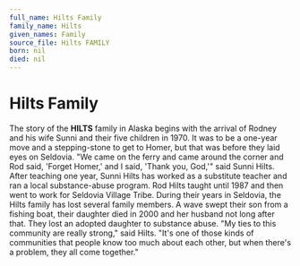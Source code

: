 ```yaml
---
full_name: Hilts Family
family_name: Hilts
given_names: Family
source_file: Hilts FAMILY
born: nil
died: nil
---
```

# Hilts Family

The story of the **HILTS** family in Alaska begins with the arrival of
Rodney and his wife Sunni and their five children in 1970. It was to be
a one-year move and a stepping-stone to get to Homer, but that was
before they laid eyes on Seldovia. "We came on the ferry and came around
the corner and Rod said, 'Forget Homer,' and I said, 'Thank you, God,'"
said Sunni Hilts. After teaching one year, Sunni Hilts has worked as a
substitute teacher and ran a local substance-abuse program. Rod Hilts
taught until 1987 and then went to work for Seldovia Village Tribe.
During their years in Seldovia, the Hilts family has lost several family
members. A wave swept their son from a fishing boat, their daughter died
in 2000 and her husband not long after that. They lost an adopted
daughter to substance abuse. "My ties to this community are really
strong," said Hilts. "It's one of those kinds of communities that people
know too much about each other, but when there's a problem, they all
come together."

